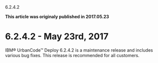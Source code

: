 





6.2.4.2

**This article was originaly published in 2017.05.23**


6.2.4.2 - May 23rd, 2017
========================




IBM® UrbanCode™ Deploy 6.2.4.2 is a maintenance release and includes various bug fixes. This release is recommended for all customers.






